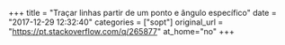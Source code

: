 +++
title = "Traçar linhas partir de um ponto e ângulo específico"
date = "2017-12-29 12:32:40"
categories = ["sopt"]
original_url = "https://pt.stackoverflow.com/q/265877"
at_home="no"
+++

